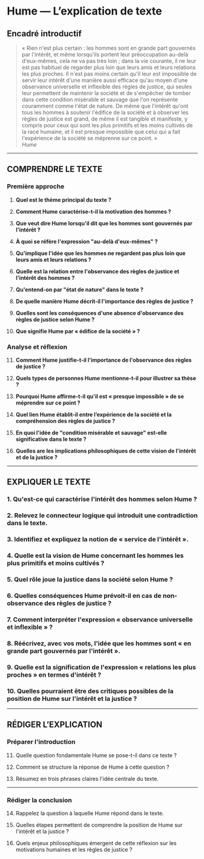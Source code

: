 # Hume — L’explication de texte

## Encadré introductif
> « Rien n'est plus certain : les hommes sont en grande part gouvernés par l'intérêt, et même lorsqu'ils portent leur préoccupation au-delà d'eux-mêmes, cela ne va pas très loin ; dans la vie courante, il ne leur est pas habituel de regarder plus loin que leurs amis et leurs relations les plus proches. Il n'est pas moins certain qu'il leur est impossible de servir leur intérêt d'une manière aussi efficace qu'au moyen d'une observance universelle et inflexible des règles de justice, qui seules leur permettent de maintenir la société et de s'empêcher de tomber dans cette condition misérable et sauvage que l'on représente couramment comme l'état de nature. De même que l'intérêt qu'ont tous les hommes à soutenir l'édifice de la société et à observer les règles de justice est grand, de même il est tangible et manifeste, y compris pour ceux qui sont les plus primitifs et les moins cultivés de la race humaine, et il est presque impossible que celui qui a fait l'expérience de la société se méprenne sur ce point. »  
>*Hume*

---

## COMPRENDRE LE TEXTE

### Première approche

1. **Quel est le thème principal du texte ?**

2. **Comment Hume caractérise-t-il la motivation des hommes ?**

3. **Que veut dire Hume lorsqu'il dit que les hommes sont gouvernés par l'intérêt ?**

4. **À quoi se réfère l'expression "au-delà d'eux-mêmes" ?**

5. **Qu'implique l'idée que les hommes ne regardent pas plus loin que leurs amis et leurs relations ?**

6. **Quelle est la relation entre l'observance des règles de justice et l'intérêt des hommes ?**

7. **Qu'entend-on par "état de nature" dans le texte ?**

8. **De quelle manière Hume décrit-il l'importance des règles de justice ?**

9. **Quelles sont les conséquences d'une absence d'observance des règles de justice selon Hume ?**

10. **Que signifie Hume par « édifice de la société » ?**


### Analyse et réflexion

11. **Comment Hume justifie-t-il l'importance de l'observance des règles de justice ?**

12. **Quels types de personnes Hume mentionne-t-il pour illustrer sa thèse ?**

13. **Pourquoi Hume affirme-t-il qu'il est « presque impossible » de se méprendre sur ce point ?**

14. **Quel lien Hume établit-il entre l’expérience de la société et la compréhension des règles de justice ?**

15. **En quoi l'idée de "condition misérable et sauvage" est-elle significative dans le texte ?**

16. **Quelles are les implications philosophiques de cette vision de l'intérêt et de la justice ?**

---

## EXPLIQUER LE TEXTE

### 1. Qu'est-ce qui caractérise l'intérêt des hommes selon Hume ?

### 2. Relevez le connecteur logique qui introduit une contradiction dans le texte.

### 3. Identifiez et expliquez la notion de « service de l'intérêt ».

### 4. Quelle est la vision de Hume concernant les hommes les plus primitifs et moins cultivés ?

### 5. Quel rôle joue la justice dans la société selon Hume ?

### 6. Quelles conséquences Hume prévoit-il en cas de non-observance des règles de justice ?

### 7. Comment interpréter l'expression « observance universelle et inflexible » ?

### 8. Réécrivez, avec vos mots, l'idée que les hommes sont « en grande part gouvernés par l'intérêt ».

### 9. Quelle est la signification de l'expression « relations les plus proches » en termes d'intérêt ?

### 10. Quelles pourraient être des critiques possibles de la position de Hume sur l'intérêt et la justice ?

---

## RÉDIGER L’EXPLICATION

### Préparer l'introduction

11. Quelle question fondamentale Hume se pose-t-il dans ce texte ?

12. Comment se structure la réponse de Hume à cette question ?

13. Résumez en trois phrases claires l'idée centrale du texte.

---

### Rédiger la conclusion

14. Rappelez la question à laquelle Hume répond dans le texte.

15. Quelles étapes permettent de comprendre la position de Hume sur l'intérêt et la justice ?

16. Quels enjeux philosophiques émergent de cette réflexion sur les motivations humaines et les règles de justice ?